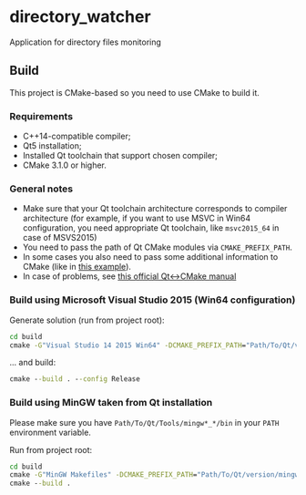 # directory_watcher
Application for directory files monitoring

## Build
This project is CMake-based so you need to use CMake to build it.

### Requirements
* C++14-compatible compiler;
* Qt5 installation;
* Installed Qt toolchain that support chosen compiler;
* CMake 3.1.0 or higher.

### General notes
* Make sure that your Qt toolchain architecture corresponds to compiler architecture (for example, if you want to use MSVC in Win64 configuration, you need appropriate Qt toolchain, like `msvc2015_64` in case of MSVS2015)
* You need to pass the path of Qt CMake modules via `CMAKE_PREFIX_PATH`.
* In some cases you also need to pass some additional information to CMake (like in [this example](#build-using-mingw-taken-from-qt-installation)).
* In case of problems, see [this official Qt<->CMake manual](https://doc.qt.io/qt-5/cmake-manual.html)

### Build using Microsoft Visual Studio 2015 (Win64 configuration)
Generate solution (run from project root):
```bat
cd build
cmake -G"Visual Studio 14 2015 Win64" -DCMAKE_PREFIX_PATH="Path/To/Qt/version/msvc2015_64/lib/cmake/Qt5" ..
```
... and build:
```bat
cmake --build . --config Release
```

### Build using MinGW taken from Qt installation
Please make sure you have `Path/To/Qt/Tools/mingw*_*/bin` in your `PATH` environment variable.

Run from project root:
```bat
cd build
cmake -G"MinGW Makefiles" -DCMAKE_PREFIX_PATH="Path/To/Qt/version/mingw*_*/lib/cmake/Qt5" -DCMAKE_MAKE_PROGRAM="Path/To/Qt/Tools/mingw*_*/bin/mingw32-make.exe" -DCMAKE_BUILD_TYPE=Release ..
cmake --build .
```
